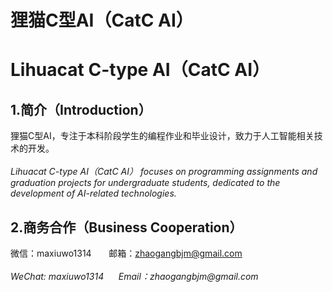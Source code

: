# 狸猫C型AI（CatC AI）
# Lihuacat C-type AI（CatC AI）

## 1.简介（Introduction）
狸猫C型AI，专注于本科阶段学生的编程作业和毕业设计，致力于人工智能相关技术的开发。<br>
<br>
_Lihuacat C-type AI（CatC AI） focuses on programming assignments and graduation projects for undergraduate students, dedicated to the development of AI-related technologies._
## 2.商务合作（Business Cooperation）
微信：maxiuwo1314 &nbsp; &nbsp;&nbsp; &nbsp;邮箱：zhaogangbjm@gmail.com<br>
<br>
_WeChat: maxiuwo1314 &nbsp;&nbsp;&nbsp;&nbsp; Email：zhaogangbjm@gmail.com_
